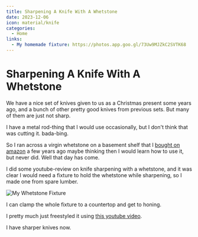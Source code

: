 ```yaml
---
title: Sharpening A Knife With A Whetstone
date: 2023-12-06
icon: material/knife
categories:
  - Home
links:
  - My homemade fixture: https://photos.app.goo.gl/73Uw9MJZkC2SVTK68
---
```


# Sharpening A Knife With A Whetstone

We have a nice set of knives given to us as a Christmas present some years ago, and a bunch of other pretty good knives from previous sets.  But many of them are just not sharp.

I have a metal rod-thing that I would use occasionally, but I don't think that was cutting it.  bada-bing.

So I ran across a virgin whetstone on a basement shelf that I [bought on amazon](https://www.amazon.com/gp/product/B0055B2RGO/) a few years ago maybe thinking then I would learn how to use it, but never did.  Well that day has come.

I did some youtube-review on knife sharpening with a whetstone, and it was clear I would need a fixture to hold the whetstone while sharpening, so I made one from spare lumber.

![My Whetstone Fixture](https://photos.app.goo.gl/73Uw9MJZkC2SVTK68)

I can clamp the whole fixture to a countertop and get to honing.  

I pretty much just freestyled it using [this youtube video](https://www.youtube.com/watch?v=xGy4hWO_rTw).

I have sharper knives now.

